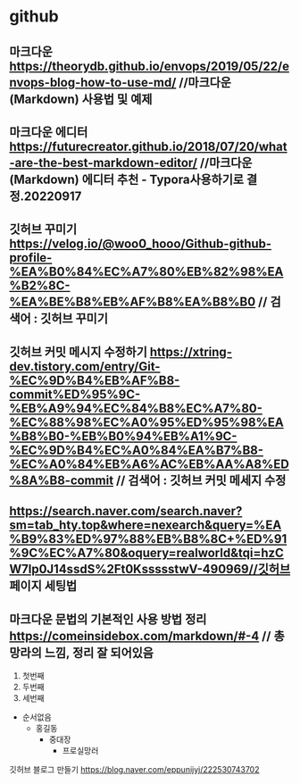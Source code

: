 # github
## 마크다운 https://theorydb.github.io/envops/2019/05/22/envops-blog-how-to-use-md/  //마크다운(Markdown) 사용법 및 예제

## 마크다운 에디터 https://futurecreator.github.io/2018/07/20/what-are-the-best-markdown-editor/ //마크다운(Markdown) 에디터 추천 - Typora사용하기로 결정.20220917

## 깃허브 꾸미기  https://velog.io/@woo0_hooo/Github-github-profile-%EA%B0%84%EC%A7%80%EB%82%98%EA%B2%8C-%EA%BE%B8%EB%AF%B8%EA%B8%B0  // 검색어 : 깃허브 꾸미기

## 깃허브 커밋 메시지 수정하기 https://xtring-dev.tistory.com/entry/Git-%EC%9D%B4%EB%AF%B8-commit%ED%95%9C-%EB%A9%94%EC%84%B8%EC%A7%80-%EC%88%98%EC%A0%95%ED%95%98%EA%B8%B0-%EB%B0%94%EB%A1%9C-%EC%9D%B4%EC%A0%84%EA%B7%B8-%EC%A0%84%EB%A6%AC%EB%AA%A8%ED%8A%B8-commit // 검색어 : 깃허브 커밋 메세지 수정



## https://search.naver.com/search.naver?sm=tab_hty.top&where=nexearch&query=%EA%B9%83%ED%97%88%EB%B8%8C+%ED%91%9C%EC%A7%80&oquery=realworld&tqi=hzCW7lp0J14ssdS%2Ft0KssssstwV-490969//깃허브 페이지 세팅법

## 마크다운 문법의 기본적인 사용 방법 정리  https://comeinsidebox.com/markdown/#-4  // 총망라의 느낌, 정리 잘 되어있음
1. 첫번째
1. 두번째
1. 세번째
  
+ 순서없음
    - 홍길동
      * 중대장
        + 프로실망러


깃허브 블로그 만들기 
https://blog.naver.com/eppunijyj/222530743702
